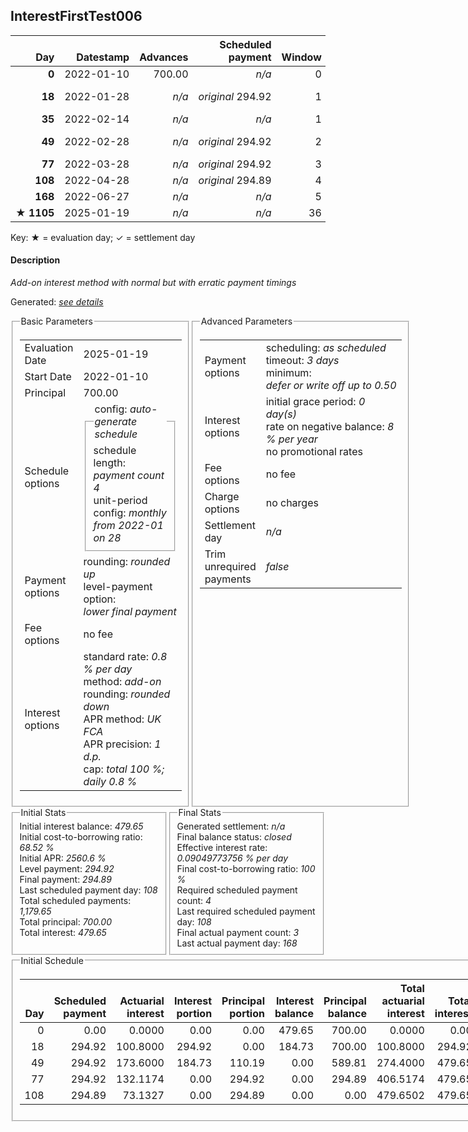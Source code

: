 <h2>InterestFirstTest006</h2>
<table>
    <thead style="vertical-align: bottom;">
        <th class="ci00" style="text-align: right;">Day</th>
        <th class="ci01" style="text-align: right;">Datestamp</th>
        <th class="ci02" style="text-align: right;">Advances</th>
        <th class="ci03" style="text-align: right;">Scheduled payment</th>
        <th class="ci04" style="text-align: right;">Window</th>
        <th class="ci05" style="text-align: right;">Payment due</th>
        <th class="ci06" style="text-align: right;">Actual payments</th>
        <th class="ci07" style="text-align: right;">Paid by</th>
        <th class="ci08" style="text-align: right;">Net effect</th>
        <th class="ci09" style="text-align: right;">Payment status</th>
        <th class="ci10" style="text-align: right;">Balance status</th>
        <th class="ci11" style="text-align: right;">Actuarial interest</th>
        <th class="ci12" style="text-align: right;">New interest</th>
        <th class="ci13" style="text-align: right;">Interest portion</th>
        <th class="ci14" style="text-align: right;">Principal portion</th>
        <th class="ci15" style="text-align: right;">Interest balance</th>
        <th class="ci16" style="text-align: right;">Principal balance</th>
        <th class="ci17" style="text-align: right;">Settlement figure</th>
    </thead>
    <tr style="text-align: right;">
        <td class="ci00"><b>0</b></td>
        <td class="ci01" style="white-space: nowrap;">2022-01-10</td>
        <td class="ci02">700.00</td>
        <td class="ci03" style="white-space: nowrap;"><i>n/a<i></td>
        <td class="ci04">0</td>
        <td class="ci05">0.00</td>
        <td class="ci06"><i>n/a</i></td>
        <td class="ci07"><i>n/a</i></td>
        <td class="ci08">0.00</td>
        <td class="ci09"><i>none&nbsp;scheduled</i></td>
        <td class="ci10">open</td>
        <td class="ci11">0.0000</td>
        <td class="ci12">0.0000</td>
        <td class="ci13">0.00</td>
        <td class="ci14">0.00</td>
        <td class="ci15">479.6500</td>
        <td class="ci16">700.00</td>
        <td class="ci17">700.00</td>
    </tr>
    <tr style="text-align: right;">
        <td class="ci00"><b>18</b></td>
        <td class="ci01" style="white-space: nowrap;">2022-01-28</td>
        <td class="ci02"><i>n/a</i></td>
        <td class="ci03" style="white-space: nowrap;"><i>original</i> 294.92</td>
        <td class="ci04">1</td>
        <td class="ci05">294.92</td>
        <td class="ci06"><b>0</b>&nbsp;<i>confirmed</i>&nbsp;294.91</td>
        <td class="ci07"><b>18#0</b>&nbsp;294.91<br/><b>35#0</b>&nbsp;0.01</td>
        <td class="ci08">294.91</td>
        <td class="ci09"><i>underpayment</i></td>
        <td class="ci10">open</td>
        <td class="ci11">100.8000</td>
        <td class="ci12">0.0000</td>
        <td class="ci13">294.91</td>
        <td class="ci14">0.00</td>
        <td class="ci15">184.7400</td>
        <td class="ci16">700.00</td>
        <td class="ci17">505.89</td>
    </tr>
    <tr style="text-align: right;">
        <td class="ci00"><b>35</b></td>
        <td class="ci01" style="white-space: nowrap;">2022-02-14</td>
        <td class="ci02"><i>n/a</i></td>
        <td class="ci03" style="white-space: nowrap;"><i>n/a<i></td>
        <td class="ci04">1</td>
        <td class="ci05">0.00</td>
        <td class="ci06"><b>0</b>&nbsp;<i>confirmed</i>&nbsp;294.91</td>
        <td class="ci07"><i>n/a</i></td>
        <td class="ci08">294.91</td>
        <td class="ci09"><i>extra&nbsp;payment</i></td>
        <td class="ci10">open</td>
        <td class="ci11">95.2000</td>
        <td class="ci12">0.0000</td>
        <td class="ci13">184.74</td>
        <td class="ci14">110.17</td>
        <td class="ci15">0.0000</td>
        <td class="ci16">589.83</td>
        <td class="ci17">306.18</td>
    </tr>
    <tr style="text-align: right;">
        <td class="ci00"><b>49</b></td>
        <td class="ci01" style="white-space: nowrap;">2022-02-28</td>
        <td class="ci02"><i>n/a</i></td>
        <td class="ci03" style="white-space: nowrap;"><i>original</i> 294.92</td>
        <td class="ci04">2</td>
        <td class="ci05">0.00</td>
        <td class="ci06"><i>n/a</i></td>
        <td class="ci07"><b>35#0</b>&nbsp;294.90<br/><b>168#0</b>&nbsp;0.02</td>
        <td class="ci08">0.00</td>
        <td class="ci09"><i>nothing&nbsp;due</i></td>
        <td class="ci10">open</td>
        <td class="ci11">66.0610</td>
        <td class="ci12">0.0000</td>
        <td class="ci13">0.00</td>
        <td class="ci14">0.00</td>
        <td class="ci15">0.0000</td>
        <td class="ci16">589.83</td>
        <td class="ci17">372.24</td>
    </tr>
    <tr style="text-align: right;">
        <td class="ci00"><b>77</b></td>
        <td class="ci01" style="white-space: nowrap;">2022-03-28</td>
        <td class="ci02"><i>n/a</i></td>
        <td class="ci03" style="white-space: nowrap;"><i>original</i> 294.92</td>
        <td class="ci04">3</td>
        <td class="ci05">294.92</td>
        <td class="ci06"><i>n/a</i></td>
        <td class="ci07"><b>168#0</b>&nbsp;294.92</td>
        <td class="ci08">0.00</td>
        <td class="ci09"><i>missed&nbsp;payment</i></td>
        <td class="ci10">open</td>
        <td class="ci11">132.1219</td>
        <td class="ci12">0.0000</td>
        <td class="ci13">0.00</td>
        <td class="ci14">0.00</td>
        <td class="ci15">0.0000</td>
        <td class="ci16">589.83</td>
        <td class="ci17">504.36</td>
    </tr>
    <tr style="text-align: right;">
        <td class="ci00"><b>108</b></td>
        <td class="ci01" style="white-space: nowrap;">2022-04-28</td>
        <td class="ci02"><i>n/a</i></td>
        <td class="ci03" style="white-space: nowrap;"><i>original</i> 294.89</td>
        <td class="ci04">4</td>
        <td class="ci05">294.89</td>
        <td class="ci06"><i>n/a</i></td>
        <td class="ci07"><b>168#0</b>&nbsp;220.35</td>
        <td class="ci08">0.00</td>
        <td class="ci09"><i>missed&nbsp;payment</i></td>
        <td class="ci10">open</td>
        <td class="ci11">146.2778</td>
        <td class="ci12">60.8107</td>
        <td class="ci13">0.00</td>
        <td class="ci14">0.00</td>
        <td class="ci15">60.8107</td>
        <td class="ci16">589.83</td>
        <td class="ci17">650.64</td>
    </tr>
    <tr style="text-align: right;">
        <td class="ci00"><b>168</b></td>
        <td class="ci01" style="white-space: nowrap;">2022-06-27</td>
        <td class="ci02"><i>n/a</i></td>
        <td class="ci03" style="white-space: nowrap;"><i>n/a<i></td>
        <td class="ci04">5</td>
        <td class="ci05">0.00</td>
        <td class="ci06"><b>0</b>&nbsp;<i>confirmed</i>&nbsp;810.18</td>
        <td class="ci07"><i>n/a</i></td>
        <td class="ci08">810.18</td>
        <td class="ci09"><i>extra&nbsp;payment</i></td>
        <td class="ci10">closed</td>
        <td class="ci11">159.5393</td>
        <td class="ci12">159.5393</td>
        <td class="ci13">220.35</td>
        <td class="ci14">589.83</td>
        <td class="ci15">0.0000</td>
        <td class="ci16">0.00</td>
        <td class="ci17">0.00</td>
    </tr>
    <tr style="text-align: right;">
        <td class="ci00">&#x2605;&nbsp;<b>1105</b></td>
        <td class="ci01" style="white-space: nowrap;">2025-01-19</td>
        <td class="ci02"><i>n/a</i></td>
        <td class="ci03" style="white-space: nowrap;"><i>n/a<i></td>
        <td class="ci04">36</td>
        <td class="ci05">0.00</td>
        <td class="ci06"><i>n/a</i></td>
        <td class="ci07"><i>n/a</i></td>
        <td class="ci08">0.00</td>
        <td class="ci09"><i>information&nbsp;only</i></td>
        <td class="ci10">closed</td>
        <td class="ci11">0.0000</td>
        <td class="ci12">0.0000</td>
        <td class="ci13">0.00</td>
        <td class="ci14">0.00</td>
        <td class="ci15">0.0000</td>
        <td class="ci16">0.00</td>
        <td class="ci17">0.00</td>
    </tr>
</table><p>Key: &#x2605; = evaluation day; &#x2713; = settlement day</p>
<h4>Description</h4>
<p><i>Add-on interest method with normal but with erratic payment timings</i></p>
<p>Generated: <i><a href="../GeneratedDate.html">see details</a></i></p>
<div style="display:flex;">

<fieldset style="flex: 1; display: flex; flex-direction: column;"><legend>Basic Parameters</legend>
<table>
    <tr>
        <td>Evaluation Date</td>
        <td>2025-01-19</td>
    </tr>
    <tr>
        <td>Start Date</td>
        <td>2022-01-10</td>
    </tr>
    <tr>
        <td>Principal</td>
        <td>700.00</td>
    </tr>
    <tr>
        <td>Schedule options</td>
        <td>
            <fieldset>
                <legend>config: <i>auto-generate schedule</i></legend>
                <div>schedule length: <i><i>payment count</i> 4</i></div>
                <div>unit-period config: <i>monthly from 2022-01 on 28</i></div>
            </fieldset>
        </td>
    </tr>
    <tr>
        <td>Payment options</td>
        <td>
            <div>
                <div>rounding: <i>rounded up</i></div>
                <div>level-payment option: <i>lower&nbsp;final&nbsp;payment</i></div>
            </div>
        </td>
    </tr>
    <tr>
        <td>Fee options</td>
        <td>no fee
        </td>
    </tr>
    <tr>
        <td>Interest options</td>
        <td>
            <div>
                <div>standard rate: <i>0.8 % per day</i></div>
                <div>method: <i>add-on</i></div>
                <div>rounding: <i>rounded down</i></div>
                <div>APR method: <i>UK FCA</i></div>
                <div>APR precision: <i>1 d.p.</i></div>
                <div>cap: <i>total 100 %; daily 0.8 %</div>
            </div>
        </td>
    </tr>
</table></fieldset>

<fieldset style="flex: 1; display: flex; flex-direction: column;"><legend>Advanced Parameters</legend>
<table>
    <tr>
        <td>Payment options</td>
        <td>
                <div>
                    <div>scheduling: <i>as scheduled</i></div>
                    <div>timeout: <i>3 days</i></div>
                    <div>minimum: <i>defer&nbsp;or&nbsp;write&nbsp;off&nbsp;up&nbsp;to&nbsp;0.50</i></div>
                </div>
        </td>
    </tr>
    <tr>
        <td>Interest options</td>
        <td>
            <div>
                <div>initial grace period: <i>0 day(s)</i></div>
                <div>rate on negative balance: <i>8 % per year</i></div>
                <div>no promotional rates</div>
            </div>
        </td>
    </tr>
    <tr>
        <td>Fee options</td>
        <td>no fee
        </td>
    </tr>
    <tr>
        <td>Charge options</td>
        <td>no charges
        </td>
    </tr>
    <tr>
        <td>Settlement day</td><td><i><i>n/a</i></i></td>
    </tr>
    <tr>
        <td>Trim unrequired payments</td><td><i>false</i></td>
    </tr>
</table></fieldset>
</div>
<div style="display:flex;">


<fieldset style="flex: 1; display: flex; flex-direction: column;"><legend>Initial Stats</legend>
<div>
    <div>Initial interest balance: <i>479.65</i></div>
    <div>Initial cost-to-borrowing ratio: <i>68.52 %</i></div>
    <div>Initial APR: <i>2560.6 %</i></div>
    <div>Level payment: <i>294.92</i></div>
    <div>Final payment: <i>294.89</i></div>
    <div>Last scheduled payment day: <i>108</i></div>
    <div>Total scheduled payments: <i>1,179.65</i></div>
    <div>Total principal: <i>700.00</i></div>
    <div>Total interest: <i>479.65</i></div>
</div></fieldset>

<fieldset style="flex: 1; display: flex; flex-direction: column;"><legend>Final Stats</legend>
<div>
    <div>Generated settlement: <i><i>n/a</i></i></div>
    <div>Final balance status: <i>closed</i></div>
    <div>Effective interest rate: <i>0.09049773756 % per day</i></div>
    <div>Final cost-to-borrowing ratio: <i>100 %</i></div>
    <div>Required scheduled payment count: <i>4</i></div>
    <div>Last required scheduled payment day: <i>108</i></div>
    <div>Final actual payment count: <i>3</i></div>
    <div>Last actual payment day: <i>168</i></div>
</div>
</fieldset>
</div>
<fieldset><legend>Initial Schedule</legend>
<table>
    <thead style="vertical-align: bottom;">
        <th style="text-align: right;">Day</th>
        <th style="text-align: right;">Scheduled payment</th>
        <th style="text-align: right;">Actuarial interest</th>
        <th style="text-align: right;">Interest portion</th>
        <th style="text-align: right;">Principal portion</th>
        <th style="text-align: right;">Interest balance</th>
        <th style="text-align: right;">Principal balance</th>
        <th style="text-align: right;">Total actuarial interest</th>
        <th style="text-align: right;">Total interest</th>
        <th style="text-align: right;">Total principal</th>
    </thead>
    <tr style="text-align: right;">
        <td class="ci00">0</td>
        <td class="ci01" style="white-space: nowrap;">0.00</td>
        <td class="ci02">0.0000</td>
        <td class="ci03">0.00</td>
        <td class="ci04">0.00</td>
        <td class="ci05">479.65</td>
        <td class="ci06">700.00</td>
        <td class="ci07">0.0000</td>
        <td class="ci08">0.00</td>
        <td class="ci09">0.00</td>
    </tr>
    <tr style="text-align: right;">
        <td class="ci00">18</td>
        <td class="ci01" style="white-space: nowrap;">294.92</td>
        <td class="ci02">100.8000</td>
        <td class="ci03">294.92</td>
        <td class="ci04">0.00</td>
        <td class="ci05">184.73</td>
        <td class="ci06">700.00</td>
        <td class="ci07">100.8000</td>
        <td class="ci08">294.92</td>
        <td class="ci09">0.00</td>
    </tr>
    <tr style="text-align: right;">
        <td class="ci00">49</td>
        <td class="ci01" style="white-space: nowrap;">294.92</td>
        <td class="ci02">173.6000</td>
        <td class="ci03">184.73</td>
        <td class="ci04">110.19</td>
        <td class="ci05">0.00</td>
        <td class="ci06">589.81</td>
        <td class="ci07">274.4000</td>
        <td class="ci08">479.65</td>
        <td class="ci09">110.19</td>
    </tr>
    <tr style="text-align: right;">
        <td class="ci00">77</td>
        <td class="ci01" style="white-space: nowrap;">294.92</td>
        <td class="ci02">132.1174</td>
        <td class="ci03">0.00</td>
        <td class="ci04">294.92</td>
        <td class="ci05">0.00</td>
        <td class="ci06">294.89</td>
        <td class="ci07">406.5174</td>
        <td class="ci08">479.65</td>
        <td class="ci09">405.11</td>
    </tr>
    <tr style="text-align: right;">
        <td class="ci00">108</td>
        <td class="ci01" style="white-space: nowrap;">294.89</td>
        <td class="ci02">73.1327</td>
        <td class="ci03">0.00</td>
        <td class="ci04">294.89</td>
        <td class="ci05">0.00</td>
        <td class="ci06">0.00</td>
        <td class="ci07">479.6502</td>
        <td class="ci08">479.65</td>
        <td class="ci09">700.00</td>
    </tr>
</table></fieldset>
